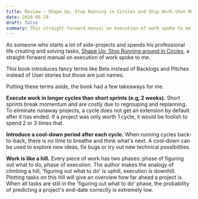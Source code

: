 ```yaml
---
title: Review - Shape Up, Stop Running in Circles and Ship Work that Matters 
date: 2020-05-29
draft: false
summary: This straight-forward manual on execution of work spoke to me in a few different ways. 
---
```


As someone who starts a lot of side-projects and spends his professional life creating and solving tasks, [Shape Up: Stop Running around in Circles](https://www.goodreads.com/book/show/50776459-shape-up), a straight-forward manual on execution of work spoke to me.

This book introduces fancy terms like Bets instead of Backlogs and Pitches instead of User stories but those are just names.

Putting these terms aside, the book had a few takeaways for me.

**Execute work in longer cycles than short sprints (e.g, 2 weeks).**
Short sprints break momentum and are costly due to regrouping and replanning. To eliminate runaway projects, a cycle does not get an extension by default after it has ended. If a project was only worth 1 cycle, it would be foolish to spend 2 or 3 times that.

**Introduce a cool-down period after each cycle.**
When running cycles back-to-back, there is no time to breathe and think what's next. A cool-down can be used to explore new ideas, fix bugs or try out new technical possibilities. 

**Work is like a hill.**
Every piece of work has two phases: phase of figuring out what to do, phase of execution. The author makes the analogy of climbing a hill, 'figuring out what to do' is uphill, execution is downhill. Plotting tasks on this hill will give an overview how far ahead a project is. When all tasks are still in the 'figuring out what to do' phase, the probability of predicting a project's end-date correctly is extremely low.
